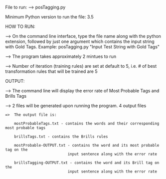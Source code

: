 File to run: 
--> posTagging.py

Minimum Python version to run the file: 3.5

HOW TO RUN:

--> On the command line interface, type the file name along with the python extension, 
	followed by just one argument which contains the input string with Gold Tags.
	Example: posTagging.py "Input Test String with Gold Tags"

--> The program takes approximately 2 mintues to run

--> Number of iteration (training rules) are set at default to 5, i.e. 
	# of best transformation rules that will be trained are 5


OUTPUT:

--> The command line will display the error rate of Most Probable Tags and Brills Tags


--> 2 files will be generated upon running the program.
	4 output files
	

	=>  The output file is:
		
		mostProbableTags.txt - contains the words and their corresponding most probable tags

		brillsTags.txt - contains the Brills rules

		mostProbable-OUTPUT.txt - contains the word and its most probable tag on the 
								input sentence along with the error rate

		brillsTagging-OUTPUT.txt - contains the word and its Brill tag on the 
								input sentence along with the error rate